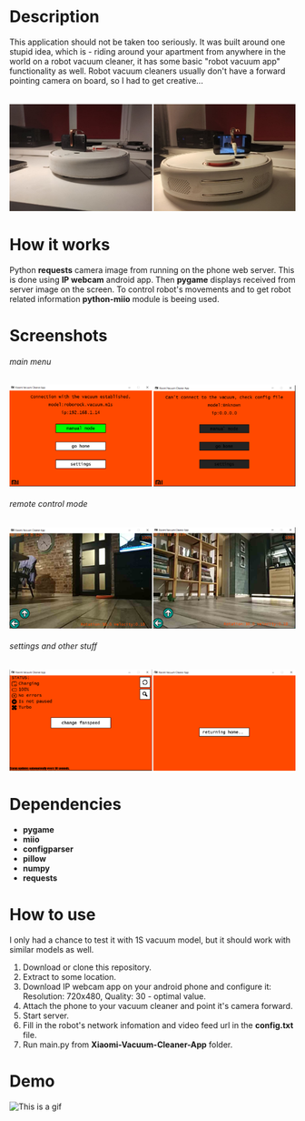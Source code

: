 # Description
This application should not be taken too seriously. It was built around one stupid idea, which is - riding around your apartment from anywhere in the world on a robot vacuum cleaner, it has some basic "robot vacuum app" functionality as well. Robot vacuum cleaners usually don't have a forward pointing camera on board, so I had to get creative... 
###### 
![This is an image](/imgs/Screenshots/photo.png)
# How it works
Python **requests** camera image from running on the phone web server. This is done using **IP webcam** android app. Then **pygame** displays received from server image on the screen. To control robot's movements and to get robot related information **python-miio** module is beeing used.
# Screenshots
###### main menu
![This is an image](/imgs/Screenshots/main.png)
###### remote control mode
![This is an image](/imgs/Screenshots/manual_mode.png)
###### settings and other stuff
![This is an image](/imgs/Screenshots/settings.png)
# Dependencies
 - **pygame**
 - **miio** 
 - **configparser**
 - **pillow**
 - **numpy**
 - **requests**
# How to use
I only had a chance to test it with 1S vacuum model, but it should work with similar models as well.
 1) Download or clone this repository.
 2) Extract to some location.
 3) Download IP webcam app on your android phone and configure it:
      Resolution: 720x480, 
      Quality: 30 - optimal value.
 5) Attach the phone to your vacuum cleaner and point it's camera forward.
 4) Start server.
 5) Fill in the robot's network infomation and video feed url in the **config.txt** file.
 6) Run main.py from **Xiaomi-Vacuum-Cleaner-App** folder.
 
 # Demo
![This is a gif](/imgs/Screenshots/demo.gif)

